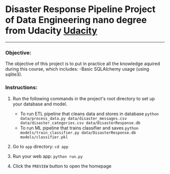# Disaster Response Pipeline Project of Data Engineering nano degree from Udacity [Udacity](https://learn.udacity.com/paid-courses/cd0018/)
---
### Objective: 
The objective of this project is to put in practice all the knowledge aquired during this course, which includes:
-Basic SQLAlchemy usage (using sqlite3).


### Instructions:
1. Run the following commands in the project's root directory to set up your database and model.

    - To run ETL pipeline that cleans data and stores in database
        `python data/process_data.py data/disaster_messages.csv data/disaster_categories.csv data/DisasterResponse.db`
    - To run ML pipeline that trains classifier and saves
        `python models/train_classifier.py data/DisasterResponse.db models/classifier.pkl`

2. Go to `app` directory: `cd app`

3. Run your web app: `python run.py`

4. Click the `PREVIEW` button to open the homepage
